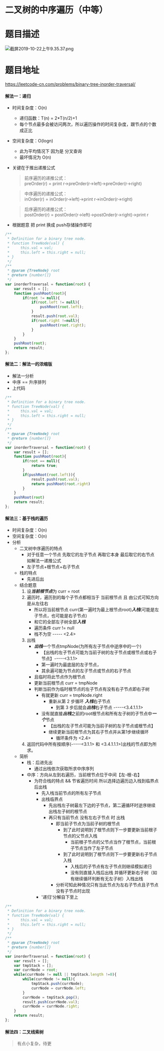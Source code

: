 # 二叉树的中序遍历（中等）
# 题目描述
![截屏2019-10-22上午9.35.37.png](https://pic.leetcode-cn.com/f71cfda4727039d147e65f213eab2346213fc38cb3393f33bf10da016c93171b-%E6%88%AA%E5%B1%8F2019-10-22%E4%B8%8A%E5%8D%889.35.37.png)
# 题目地址
<https://leetcode-cn.com/problems/binary-tree-inorder-traversal/>
#### 解法一：递归
+ 时间复杂度：O(n)
  + 递归函数：T(n) = 2*T(n/2)+1
  + 每个节点最多会被访问两次，所以遍历操作的时间复杂度，跟节点的个数成正比
+ 空间复杂度：O(logn) 
  + 此为平均情况下 因为是 分叉查询
  + 最坏情况为 O(n)
+ 关键在于推出递推公式
    >前序遍历的递推公式：  
    preOrder(r) = print r->preOrder(r->left)->preOrder(r->right)

    >中序遍历的递推公式：  
    inOrder(r) = inOrder(r->left)->print r->inOrder(r->right)  

    >后序遍历的递推公式：  
    postOrder(r) = postOrder(r->left)->postOrder(r->right)->print r

+ 根据题意 把 print 换成 push存储操作即可

```javascript
/**
 * Definition for a binary tree node.
 * function TreeNode(val) {
 *     this.val = val;
 *     this.left = this.right = null;
 * }
 */
/**
 * @param {TreeNode} root
 * @return {number[]}
 */
var inorderTraversal = function(root) {
    var result = [];
    function pushRoot(root){
        if(root != null){
            if(root.left != null){
                pushRoot(root.left);
            }
            result.push(root.val);
            if(root.right !=null){
                pushRoot(root.right);
            }
        }
    }
    pushRoot(root);
    return result;
};
```
#### 解法二：解法一的浓缩版
+ 解法一分析
+ 中序 == 升序排列
+ 上代码
```javascript
/**
 * Definition for a binary tree node.
 * function TreeNode(val) {
 *     this.val = val;
 *     this.left = this.right = null;
 * }
 */
/**
 * @param {TreeNode} root
 * @return {number[]}
 */
var inorderTraversal = function(root) {
    var result = [];
    function pushRoot(root){
        if(root == null){  
            return true;
        }
        if(pushRoot(root.left)){
            result.push(root.val);
            return pushRoot(root.right)
        }
    }
    pushRoot(root)
    return result;
};
``` 
#### 解法三：基于栈的遍历
+ 时间复杂度：O(n)
+ 空间复杂度：O(n)
+ 分析
  + 二叉树中序遍历的特点
    + 对于任意一个节点 先取它的左子节点 再取它本身 最后取它的右节点 如解法一递推公式
    + 左子节点+根节点+右子节点
  + 栈的特点  
    + 先进后出 
  + 结合题意
    1. 设***当前根节点***为 curr = root 
    2. 遍历时，遍历到的每个子节点都相当于 当前根节点 且 由公式可知方向是从左往右
         + 所以将当前根节点 curr(第一遍时为最上根节点root)***入栈***(可能是左子节点，也可能是右子节点)
         + 和它的全部左子树全部***入栈***
         + 遍历条件 curr != null
         + 栈不为空 ----- <2.4>
    3. 出栈
         + ***出栈***一个节点tmpNode(为所有左子节点中逆序中的一个) 
           + 【出栈的左子节点可能为当前子树的左子节点或根节点或右子节点】-----<3.1.1>
           + 第一遍时为最底层的左子节点，
           + 其余遍可能为节点的左子节点或节点的右子节点
         + 且临时将此节点作为根节点
         + 更新当前根节点 curr = tmpNode
         + 判断当前作为临时根节点的左子节点有没有右子节点即右子树 
           + 有就更新 curr = tmpNode.right
             + 重新从第 2 步循环 ***入栈***右子节点
               + 到第 3 步后就会***出栈***右子节点 -----<3.4.1.1.1>
           + 没有就直接***出栈***之前的root根节点和所有左子树的子节点中***一个***节点
             + 【出栈的左子节点可能为当前子树的左子节点或根节点】
             + 继续更新当前根节点为其右子节点并从第1步继续循环
               + 循环条件为 <2.4> 
    4. 返回代码中所有按顺序(-----<3.1.1> 和 <3.4.1.1.1>)出栈的节点即为所求。
  + 简析
    + 栈：后进先出
      + 通过出栈依次获取所求中序序列 
    + 中序：方向从左到右遍历，当前根节点位于中间【左-根-右】
      + 为符合栈的特点 && 节省遍历时间  所以选择边遍历边入栈到临界点后出栈
        +  先入栈当前节点的所有左子节点
        +  出栈临界点
           + 先出栈左子树最左下边的子节点，第二遍循环时逆序继续出栈左子树的根节点
           + 再只有当前节点 没有左右子节点 时 出栈
             + 即当前子节点为当前子树的根节点
               + 到了此时说明到了根节点则下一步要更新当前根子节点的父节点入栈
                 + 当前根子节点的父节点当作了根节点，当前根子节点当作了左子节点
               + 到了此时说明到了根节点则下一步要更新右子节点入栈
                 + 入栈后的子节点有左子节点则继续模拟递归
                 + 没有则直接入栈后出栈 并循环更新右子树（如有继续循环判断有无左子树）入栈出栈
             + 分析可知此种情况只有当此节点为左右子节点且子节点没有子节点时出现
        + '递归'分解自下至上
```javascript
/**
 * Definition for a binary tree node.
 * function TreeNode(val) {
 *     this.val = val;
 *     this.left = this.right = null;
 * }
 */
/**
 * @param {TreeNode} root
 * @return {number[]}
 */
var inorderTraversal = function(root) {
    var result = [];
    var tmpStack = [];
    var currNode = root;
    while(currNode != null || tmpStack.length !=0){
        while(currNode != null){
            tmpStack.push(currNode);
            currNode = currNode.left;
        }
        currNode = tmpStack.pop();
        result.push(currNode.val);
        currNode = currNode.right;
    }
    return result;
};
```
#### 解法四：二叉线索树
> 有点小复杂，待更

